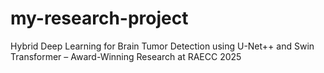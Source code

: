 # my-research-project
Hybrid Deep Learning for Brain Tumor Detection using U-Net++ and Swin Transformer – Award-Winning Research at RAECC 2025
